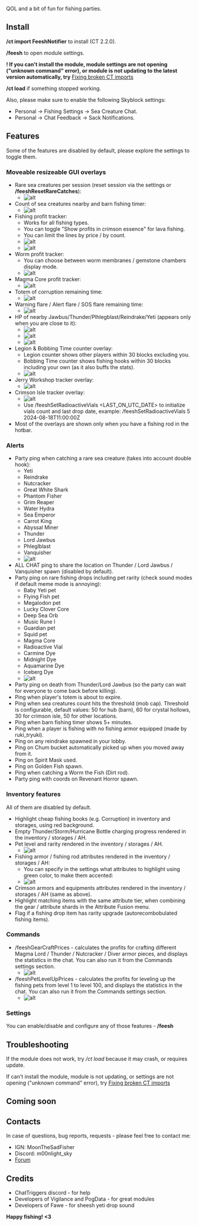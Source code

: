 QOL and a bit of fun for fishing parties.

## Install
**/ct import FeeshNotifier** to install (CT 2.2.0).

**/feesh** to open module settings.

**! If you can't install the module, module settings are not opening ("unknown command" error), or module is not updating to the latest version automatically, try** [Fixing broken CT imports](https://github.com/ChatTriggers/ChatTriggers/wiki/Fixing-broken-imports)

**/ct load** if something stopped working.

Also, please make sure to enable the following Skyblock settings:
- Personal -> Fishing Settings -> Sea Creature Chat.
- Personal -> Chat Feedback -> Sack Notifications.

## Features

Some of the features are disabled by default, please explore the settings to toggle them.

### Moveable resizeable GUI overlays

- Rare sea creatures per session (reset session via the settings or **/feeshResetRareCatches**):
  - ![alt](https://i.imgur.com/cosR7No.png)
- Count of sea creatures nearby and barn fishing timer:
  - ![alt](https://i.imgur.com/0KHV5Nl.png)
- Fishing profit tracker:
  - Works for all fishing types.
  - You can toggle "Show profits in crimson essence" for lava fishing.
  - You can limit the lines by price / by count.
  - ![alt](https://i.imgur.com/iT9MZn1.png)
  - ![alt](https://i.imgur.com/b2DKUrx.png)
- Worm profit tracker:
  - You can choose between worm membranes / gemstone chambers display mode.
  - ![alt](https://i.imgur.com/Uj7ONsx.png)
- Magma Core profit tracker:
  - ![alt](https://i.imgur.com/S6wooqT.png)
- Totem of corruption remaining time:
  - ![alt](https://i.imgur.com/b83O0GK.png)
- Warning flare / Alert flare / SOS flare remaining time:
  - ![alt](https://i.imgur.com/cr4XuSV.png)
- HP of nearby Jawbus/Thunder/Plhlegblast/Reindrake/Yeti (appears only when you are close to it):
  - ![alt](https://i.imgur.com/w8smpFl.png)
  - ![alt](https://i.imgur.com/FcnSCki.png)
  - ![alt](https://i.imgur.com/URfX4vz.png)
- Legion & Bobbing Time counter overlay:
  - Legion counter shows other players within 30 blocks excluding you.
  - Bobbing Time counter shows fishing hooks within 30 blocks including your own (as it also buffs the stats).
  - ![alt](https://i.imgur.com/eaDqqXU.png)
- Jerry Workshop tracker overlay:
  - ![alt](https://i.imgur.com/WxYjNl9.png)
- Crimson Isle tracker overlay:
  - ![alt](https://i.imgur.com/ioat8am.png)
  - Use /feeshSetRadioactiveVials <COUNT> <LAST_ON_UTC_DATE> to initialize vials count and last drop date, example: /feeshSetRadioactiveVials 5 2024-08-18T11:00:00Z
- Most of the overlays are shown only when you have a fishing rod in the hotbar.

### Alerts
- Party ping when catching a rare sea creature (takes into account double hook):
  - Yeti
  - Reindrake
  - Nutcracker
  - Great White Shark
  - Phantom Fisher
  - Grim Reaper
  - Water Hydra
  - Sea Emperor
  - Carrot King
  - Abyssal Miner
  - Thunder
  - Lord Jawbus
  - Phleglblast
  - Vanquisher
  - ![alt](https://i.imgur.com/8oDCAFK.png)
- ALL CHAT ping to share the location on Thunder / Lord Jawbus / Vanquisher spawn (disabled by default).
- Party ping on rare fishing drops including pet rarity (check sound modes if default meme mode is annoying):
  - Baby Yeti pet
  - Flying Fish pet
  - Megalodon pet
  - Lucky Clover Core
  - Deep Sea Orb
  - Music Rune I
  - Guardian pet
  - Squid pet
  - Magma Core
  - Radioactive Vial
  - Carmine Dye
  - Midnight Dye
  - Aquamarine Dye
  - Iceberg Dye
  - ![alt](https://i.imgur.com/iBUI6Iv.png)
- Party ping on death from Thunder/Lord Jawbus (so the party can wait for everyone to come back before killing).
- Ping when player's totem is about to expire.
- Ping when sea creatures count hits the threshold (mob cap). Threshold is configurable, default values: 50 for hub (barn), 60 for crystal hollows, 30 for crimson isle, 50 for other locations.
- Ping when barn fishing timer shows 5+ minutes.
- Ping when a player is fishing with no fishing armor equipped (made by ruki_tryuki).
- Ping on any reindrake spawned in your lobby.
- Ping on Chum bucket automatically picked up when you moved away from it.
- Ping on Spirit Mask used.
- Ping on Golden Fish spawn.
- Ping when catching a Worm the Fish (Dirt rod).
- Party ping with coords on Revenant Horror spawn.

### Inventory features

All of them are disabled by default.

- Highlight cheap fishing books (e.g. Corruption) in inventory and storages, using red background.
- Empty Thunder/Storm/Hurricane Bottle charging progress rendered in the inventory / storages / AH.
- Pet level and rarity rendered in the inventory / storages / AH.
  - ![alt](https://i.imgur.com/jO0EnGb.png)
- Fishing armor / fishing rod attributes rendered in the inventory / storages / AH:
  - You can specify in the settings what attributes to highlight using green color, to make them accented:
  - ![alt](https://i.imgur.com/HPrYTXM.png)
- Crimson armors and equipments attributes rendered in the inventory / storages / AH (same as above).
- Highlight matching items with the same attribute tier, when combining the gear / attribute shards in the Attribute Fusion menu.
- Flag if a fishing drop item has rarity upgrade (autorecombobulated fishing items).

### Commands
- /feeshGearCraftPrices - calculates the profits for crafting different Magma Lord / Thunder / Nutcracker / Diver armor pieces, and displays the statistics in the chat. You can also run it from the Commands settings section.
  - ![alt](https://i.imgur.com/AAIxQyf.png)
- /feeshPetLevelUpPrices - calculates the profits for leveling up the fishing pets from level 1 to level 100, and displays the statistics in the chat. You can also run it from the Commands settings section.
  - ![alt](https://i.imgur.com/8neEJRb.png)

### Settings

You can enable/disable and configure any of those features - **/feesh**

## Troubleshooting

If the module does not work, try */ct load* because it may crash, or requires update.

If can't install the module, module is not updating, or settings are not opening ("unknown command" error), try [Fixing broken CT imports](https://github.com/ChatTriggers/ChatTriggers/wiki/Fixing-broken-imports)

## Coming soon

<thinking>

## Contacts 

In case of questions, bug reports, requests - please feel free to contact me:
- IGN: MoonTheSadFisher
- Discord: m00nlight_sky
- [Forum](https://hypixel.net/members/moonthesadfisher.6180946/)

## Credits

- ChatTriggers discord - for help
- Developers of Vigilance and PogData - for great modules
- Developers of Fawe - for sheesh yeti drop sound


**Happy fishing! <3**